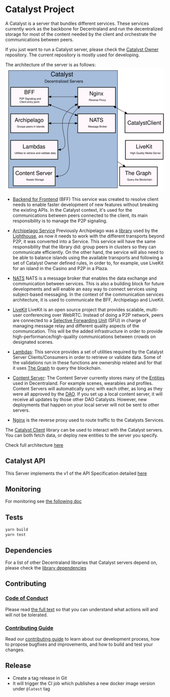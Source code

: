 # Catalyst Project

A Catalyst is a server that bundles different services. These services currently work as the backbone for Decentraland and run the decentralized storage for most of the content needed by the client and orchestrate the communications between peers.

If you just want to run a Catalyst server, please check the [Catalyst Owner](https://github.com/decentraland/catalyst-owner) repository. The current repository is mostly used for developing.

The architecture of the server is as follows:
![Server](architecture/architecture.svg)


- [Backend for Frontend](https://github.com/decentraland/explorer-bff) (BFF)
This service was created to resolve client needs to enable faster development of new features without breaking the existing APIs. In the Catalyst context, it's used for the communications between peers connected to the client, its main responsibility is to manage the P2P signaling.

- [Archipelago Service](https://github.com/decentraland/archipelago-service)
Previously Archipelago was a [library](https://github.com/decentraland/archipelago) used by the [Lighthouse](https://github.com/decentraland/lighthouse), as now it needs to work with the different transports beyond P2P, it was converted into a Service. This service will have the same responsibility that the library did: group peers in clusters so they can communicate efficiently. On the other hand, the service will also need to be able to balance islands using the available transports and following a set of Catalyst Owner defined rules, in order to, for example, use LiveKit for an island in the Casino and P2P in a Plaza.

- [NATS](https://nats.io/)
NATS is a message broker that enables the data exchange and communication between services. This is also a building block for future developments and will enable an easy way to connect services using subject-based messaging. In the context of the communication services architecture, it is used to communicate the BFF, Archipelago and LiveKit.

- [LiveKit](https://livekit.io/)
LiveKit is an open source project that provides scalable, multi-user conferencing over WebRTC. Instead of doing a P2P network, peers are connected to a [Selective Forwarding Unit](https://github.com/decentraland/comms3-livekit-transport) (SFU) in charge of managing message relay and different quality aspects of the communication. This will be the added infrastructure in order to provide high-performance/high-quality communications between crowds on designated scenes.

- [Lambdas](lambdas): This service provides a set of utilities required by the Catalyst Server Clients/Consumers in order to retrieve or validate data.
Some of the validations run in these functions are ownership related and for that it uses [The Graph](https://thegraph.com/hosted-service/subgraph/decentraland/collections-matic-mainnet) to query the blockchain.

- [Content Server](content): The Content Server currently stores many of the [Entities](https://github.com/decentraland/common-schemas/tree/main/src/platform) used in Decentraland. For example scenes, wearables and profiles. Content Servers will automatically sync with each other, as long as they were all approved by the [DAO](http://governance.decentraland.org/). If you set up a local content server, it will receive all updates by those other DAO Catalysts. However, new deployments that happen on your local server will not be sent to other servers.
- [Nginx](https://nginx.org/en/docs/) is the reverse proxy used to route traffic to the Catalysts Services.

The [Catalyst Client](https://github.com/decentraland/catalyst-client) library can be used to interact with the Catalyst servers. You can both fetch data, or deploy new entities to the server you specify.

Check full architecture [here](https://github.com/decentraland/architecture)

## Catalyst API

This Server implements the v1 of the API Specification detailed [here](https://github.com/decentraland/catalyst-api-specs)

## Monitoring

For monitoring see [the following doc](docs/MONITORING.md)

## Tests

```
yarn build
yarn test
```

## Dependencies
For a list of other Decentraland libraries that Catalyst servers depend on, please check the [library dependencies](docs/dependencies/dependencies.md)

## Contributing

### [Code of Conduct](https://github.com/decentraland/catalyst/blob/main/docs/CODE_OF_CONDUCT.md)

Please read [the full text](https://github.com/decentraland/catalyst/blob/main/docs/CODE_OF_CONDUCT.md) so that you can understand what actions will and will not be tolerated.

### [Contributing Guide](https://github.com/decentraland/catalyst/blob/main/docs/CONTRIBUTING.md)

Read our [contributing guide](https://github.com/decentraland/catalyst/blob/main/docs/CONTRIBUTING.md) to learn about our development process, how to propose bugfixes and improvements, and how to build and test your changes.

## Release

- Create a tag release in Git
- It will trigger the CI job which publishes a new docker image version under `@latest` tag
